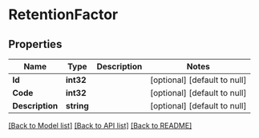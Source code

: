 # RetentionFactor

## Properties
Name | Type | Description | Notes
------------ | ------------- | ------------- | -------------
**Id** | **int32** |  | [optional] [default to null]
**Code** | **int32** |  | [optional] [default to null]
**Description** | **string** |  | [optional] [default to null]

[[Back to Model list]](../README.md#documentation-for-models) [[Back to API list]](../README.md#documentation-for-api-endpoints) [[Back to README]](../README.md)
